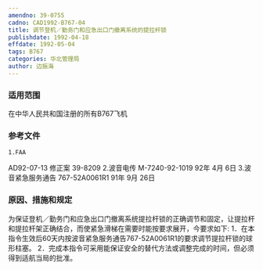 ```yaml
---
amendno: 39-0755
cadno: CAD1992-B767-04
title: 调节登机／勤务门和应急出口门撤离系统的提拉杆锁
publishdate: 1992-04-18
effdate: 1992-05-04
tags: B767
categories: 华北管理局
author: 边振海
---
```


### 适用范围 
在中华人民共和国注册的所有B767飞机

### 参考文件
    1.FAA 
AD92-07-13 修正案 39-8209 
    2.波音电传 M-7240-92-1019 92年 4月 6日
    3.波音紧急服务通告 767-52A0061R1 91年 9月 26日


### 原因、措施和规定 
为保证登机／勤务门和应急出口门撤离系统提拉杆锁的正确调节和固定，让提拉杆和提拉杆架正确结合，而使紧急滑梯在需要时能按要求展开，今要求如下: 
1．在本指令生效后60天内按波音紧急服务通告767-52A0061R1的要求调节提拉杆锁的球形柱塞。 
    2．完成本指令可采用能保证安全的替代方法或调整完成的时间，但必须得到适航当局的批准。

